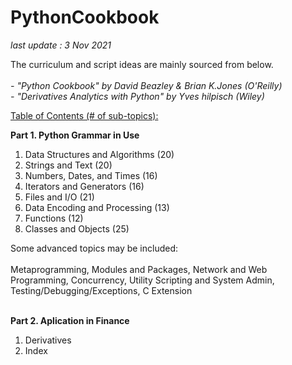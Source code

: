 # PythonCookbook

<i>last update : 3 Nov 2021</i><br>

The curriculum and script ideas are mainly sourced from below.<br><br>
<i> - "Python Cookbook" by David Beazley & Brian K.Jones (O'Reilly)</i><br>
<i> - "Derivatives Analytics with Python" by Yves hilpisch (Wiley)</i><br>


<u>Table of Contents (# of sub-topics):</u>

<b>Part 1. Python Grammar in Use</b><br>
1. Data Structures and Algorithms (20)
2. Strings and Text (20)
3. Numbers, Dates, and Times (16)
4. Iterators and Generators (16)
5. Files and I/O (21)
6. Data Encoding and Processing (13)
7. Functions (12)
8. Classes and Objects (25)

Some advanced topics may be included:<br><br>
Metaprogramming, Modules and Packages, Network and Web Programming, Concurrency, Utility Scripting and System Admin, Testing/Debugging/Exceptions, C Extension
<br><br>

<b>Part 2. Aplication in Finance</b><br>
1. Derivatives
2. Index

